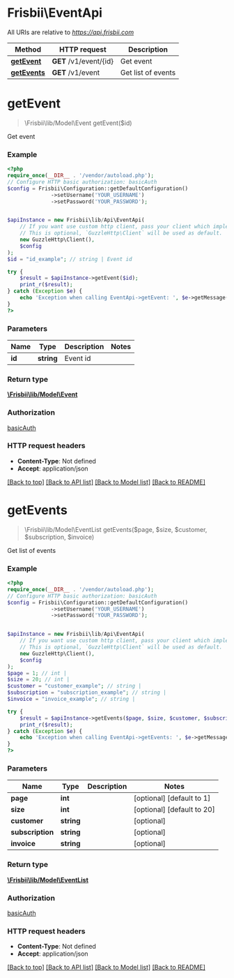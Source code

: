 # Frisbii\EventApi

All URIs are relative to *https://api.frisbii.com*

Method | HTTP request | Description
------------- | ------------- | -------------
[**getEvent**](EventApi.md#getevent) | **GET** /v1/event/{id} | Get event
[**getEvents**](EventApi.md#getevents) | **GET** /v1/event | Get list of events

# **getEvent**
> \Frisbii\lib/Model\Event getEvent($id)

Get event

### Example
```php
<?php
require_once(__DIR__ . '/vendor/autoload.php');
// Configure HTTP basic authorization: basicAuth
$config = Frisbii\Configuration::getDefaultConfiguration()
              ->setUsername('YOUR_USERNAME')
              ->setPassword('YOUR_PASSWORD');


$apiInstance = new Frisbii\lib/Api\EventApi(
    // If you want use custom http client, pass your client which implements `GuzzleHttp\ClientInterface`.
    // This is optional, `GuzzleHttp\Client` will be used as default.
    new GuzzleHttp\Client(),
    $config
);
$id = "id_example"; // string | Event id

try {
    $result = $apiInstance->getEvent($id);
    print_r($result);
} catch (Exception $e) {
    echo 'Exception when calling EventApi->getEvent: ', $e->getMessage(), PHP_EOL;
}
?>
```

### Parameters

Name | Type | Description  | Notes
------------- | ------------- | ------------- | -------------
 **id** | **string**| Event id |

### Return type

[**\Frisbii\lib/Model\Event**](../Model/Event.md)

### Authorization

[basicAuth](../../README.md#basicAuth)

### HTTP request headers

 - **Content-Type**: Not defined
 - **Accept**: application/json

[[Back to top]](#) [[Back to API list]](../../README.md#documentation-for-api-endpoints) [[Back to Model list]](../../README.md#documentation-for-models) [[Back to README]](../../README.md)

# **getEvents**
> \Frisbii\lib/Model\EventList getEvents($page, $size, $customer, $subscription, $invoice)

Get list of events

### Example
```php
<?php
require_once(__DIR__ . '/vendor/autoload.php');
// Configure HTTP basic authorization: basicAuth
$config = Frisbii\Configuration::getDefaultConfiguration()
              ->setUsername('YOUR_USERNAME')
              ->setPassword('YOUR_PASSWORD');


$apiInstance = new Frisbii\lib/Api\EventApi(
    // If you want use custom http client, pass your client which implements `GuzzleHttp\ClientInterface`.
    // This is optional, `GuzzleHttp\Client` will be used as default.
    new GuzzleHttp\Client(),
    $config
);
$page = 1; // int | 
$size = 20; // int | 
$customer = "customer_example"; // string | 
$subscription = "subscription_example"; // string | 
$invoice = "invoice_example"; // string | 

try {
    $result = $apiInstance->getEvents($page, $size, $customer, $subscription, $invoice);
    print_r($result);
} catch (Exception $e) {
    echo 'Exception when calling EventApi->getEvents: ', $e->getMessage(), PHP_EOL;
}
?>
```

### Parameters

Name | Type | Description  | Notes
------------- | ------------- | ------------- | -------------
 **page** | **int**|  | [optional] [default to 1]
 **size** | **int**|  | [optional] [default to 20]
 **customer** | **string**|  | [optional]
 **subscription** | **string**|  | [optional]
 **invoice** | **string**|  | [optional]

### Return type

[**\Frisbii\lib/Model\EventList**](../Model/EventList.md)

### Authorization

[basicAuth](../../README.md#basicAuth)

### HTTP request headers

 - **Content-Type**: Not defined
 - **Accept**: application/json

[[Back to top]](#) [[Back to API list]](../../README.md#documentation-for-api-endpoints) [[Back to Model list]](../../README.md#documentation-for-models) [[Back to README]](../../README.md)

